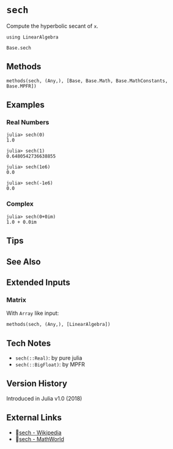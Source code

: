 # `sech`

Compute the hyperbolic secant of `x`.

```@setup repl_only
using LinearAlgebra
```
```@docs
Base.sech
```


## Methods

```@repl
methods(sech, (Any,), [Base, Base.Math, Base.MathConstants, Base.MPFR])
```


## Examples

### Real Numbers
```jldoctest
julia> sech(0)
1.0

julia> sech(1)
0.6480542736638855

julia> sech(1e6)
0.0

julia> sech(-1e6)
0.0
```

### Complex
```jldoctest
julia> sech(0+0im)
1.0 + 0.0im
```

## Tips


## See Also



## Extended Inputs

### Matrix
With `Array` like input:
```@repl repl_only
methods(sech, (Any,), [LinearAlgebra])
```


## Tech Notes

- `sech(::Real)`: by pure julia
- `sech(::BigFloat)`: by MPFR


## Version History

Introduced in Julia v1.0 (2018)


## External Links
- 🔗[sech - Wikipedia](https://en.wikipedia.org/wiki/ )
- 🔗[sech - MathWorld](https://mathworld.wolfram.com/ )
